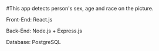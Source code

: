 #This app detects person's sex, age and race on the picture. 


Front-End: React.js

Back-End: Node.js + Express.js

Database: PostgreSQL
